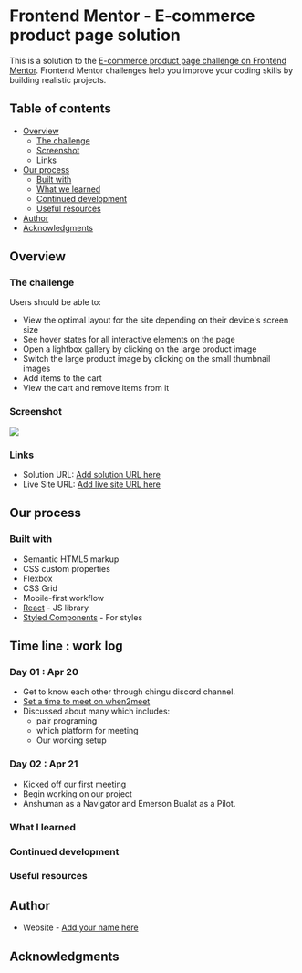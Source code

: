  # Frontend Mentor - E-commerce product page solution

This is a solution to the [E-commerce product page challenge on Frontend Mentor](https://www.frontendmentor.io/challenges/ecommerce-product-page-UPsZ9MJp6). Frontend Mentor challenges help you improve your coding skills by building realistic projects.

## Table of contents

- [Overview](#overview)
  - [The challenge](#the-challenge)
  - [Screenshot](#screenshot)
  - [Links](#links)
- [Our process](#our-process)
  - [Built with](#built-with)
  - [What we learned](#what-we-learned)
  - [Continued development](#continued-development)
  - [Useful resources](#useful-resources)
- [Author](#author)
- [Acknowledgments](#acknowledgments)


## Overview

### The challenge

Users should be able to:

- View the optimal layout for the site depending on their device's screen size
- See hover states for all interactive elements on the page
- Open a lightbox gallery by clicking on the large product image
- Switch the large product image by clicking on the small thumbnail images
- Add items to the cart
- View the cart and remove items from it

### Screenshot

![](./screenshot.jpg)



### Links

- Solution URL: [Add solution URL here](https://your-solution-url.com)
- Live Site URL: [Add live site URL here](https://your-live-site-url.com)

## Our process

### Built with

- Semantic HTML5 markup
- CSS custom properties
- Flexbox
- CSS Grid
- Mobile-first workflow
- [React](https://reactjs.org/) - JS library
- [Styled Components](https://styled-components.com/) - For styles

 ## Time line : work log
  ### Day 01 : Apr 20
  - Get to know each other through chingu discord channel.
- [Set a time to meet on when2meet](https://www.when2meet.com/?19527638-cw1jk)
- Discussed about many which includes: <br>
   - pair programing <br>
   - which platform  for meeting <br>
   - Our working setup

### Day 02 : Apr 21
 - Kicked off our first meeting
 - Begin working on our project
 - Anshuman as a Navigator and Emerson Bualat as a Pilot.


### What I learned

### Continued development

### Useful resources



## Author

- Website - [Add your name here](https://www.your-site.com)



## Acknowledgments

